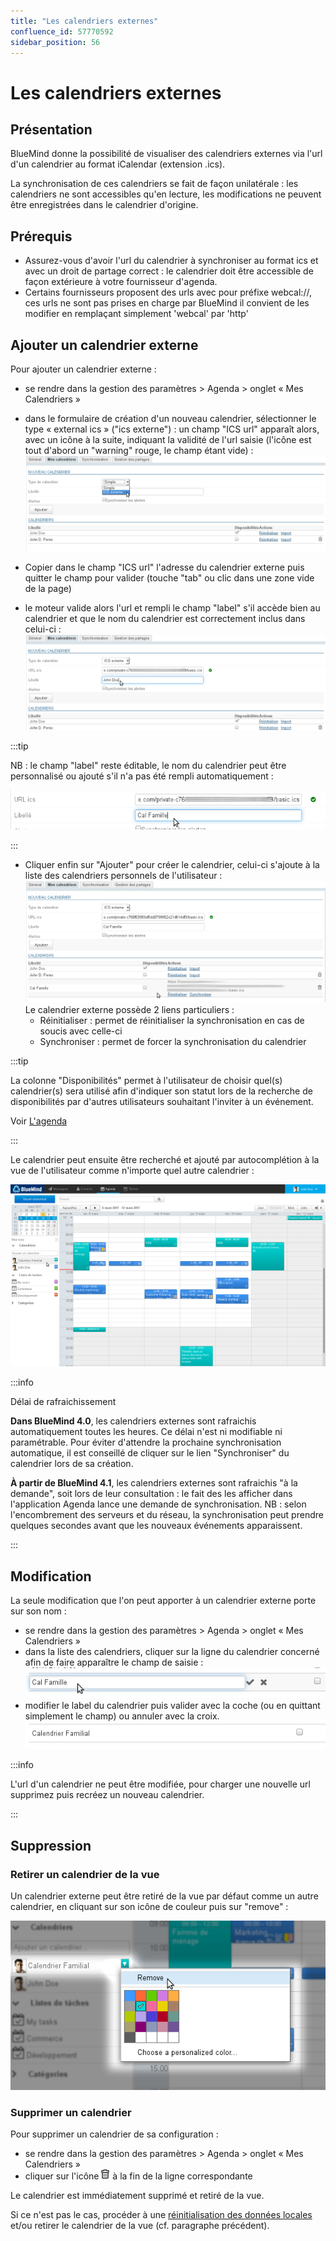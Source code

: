 ```yaml
---
title: "Les calendriers externes"
confluence_id: 57770592
sidebar_position: 56
---
```

# Les calendriers externes


## Présentation

BlueMind donne la possibilité de visualiser des calendriers externes via l'url d'un calendrier au format iCalendar (extension .ics).

La synchronisation de ces calendriers se fait de façon unilatérale : les calendriers ne sont accessibles qu'en lecture, les modifications ne peuvent être enregistrées dans le calendrier d'origine.


## Prérequis

- Assurez-vous d'avoir l'url du calendrier à synchroniser au format ics et avec un droit de partage correct : le calendrier doit être accessible de façon extérieure à votre fournisseur d'agenda.
- Certains fournisseurs proposent des urls avec pour préfixe webcal://, ces urls ne sont pas prises en charge par BlueMind il convient de les modifier en remplaçant simplement 'webcal' par 'http'


## Ajouter un calendrier externe

Pour ajouter un calendrier externe :

- se rendre dans la gestion des paramètres > Agenda > onglet « Mes Calendriers »
- dans le formulaire de création d'un nouveau calendrier, sélectionner le type « external ics » ("ics externe") : un champ "ICS url" apparaît alors, avec un icône à la suite, indiquant la validité de l'url saisie (l'icône est tout d'abord un "warning" rouge, le champ étant vide) :![](../../../attachments/57770592/57770611.png)


- Copier dans le champ "ICS url" l'adresse du calendrier externe puis quitter le champ pour valider (touche "tab" ou clic dans une zone vide de la page)
- le moteur valide alors l'url et rempli le champ "label" s'il accède bien au calendrier et que le nom du calendrier est correctement inclus dans celui-ci :![](../../../attachments/57770592/57770609.png)


:::tip

NB : le champ "label" reste éditable, le nom du calendrier peut être personnalisé ou ajouté s'il n'a pas été rempli automatiquement :

![](../../../attachments/57770592/57770607.png)

:::

- Cliquer enfin sur "Ajouter" pour créer le calendrier, celui-ci s'ajoute à la liste des calendriers personnels de l'utilisateur :![](../../../attachments/57770592/57770605.png)Le calendrier externe possède 2 liens particuliers :
    - Réinitialiser : permet de réinitialiser la synchronisation en cas de soucis avec celle-ci
    - Synchroniser : permet de forcer la synchronisation du calendrier


:::tip

La colonne "Disponibilités" permet à l'utilisateur de choisir quel(s) calendrier(s) sera utilisé afin d'indiquer son statut lors de la recherche de disponibilités par d'autres utilisateurs souhaitant l'inviter à un événement.

Voir [L'agenda](/Guide_de_l_utilisateur/L_agenda/)

:::

Le calendrier peut ensuite être recherché et ajouté par autocomplétion à la vue de l'utilisateur comme n'importe quel autre calendrier :

![](../../../attachments/57770592/57770599.png)


:::info

Délai de rafraichissement

**Dans BlueMind 4.0**, les calendriers externes sont rafraichis automatiquement toutes les heures. Ce délai n'est ni modifiable ni paramétrable. Pour éviter d'attendre la prochaine synchronisation automatique, il est conseillé de cliquer sur le lien "Synchroniser" du calendrier lors de sa création.

**À partir de BlueMind 4.1**, les calendriers externes sont rafraichis "à la demande", soit lors de leur consultation : le fait des les afficher dans l'application Agenda lance une demande de synchronisation.
NB : selon l'encombrement des serveurs et du réseau, la synchronisation peut prendre quelques secondes avant que les nouveaux événements apparaissent.

:::

## Modification

La seule modification que l'on peut apporter à un calendrier externe porte sur son nom :

- se rendre dans la gestion des paramètres > Agenda > onglet « Mes Calendriers »
- dans la liste des calendriers, cliquer sur la ligne du calendrier concerné afin de faire apparaître le champ de saisie : ![](../../../attachments/57770592/57770603.png)
- modifier le label du calendrier puis valider avec la coche (ou en quittant simplement le champ) ou annuler avec la croix. ![](../../../attachments/57770592/57770601.png)


:::info

L'url d'un calendrier ne peut être modifiée, pour charger une nouvelle url supprimez puis recréez un nouveau calendrier.

:::

## Suppression

### Retirer un calendrier de la vue

Un calendrier externe peut être retiré de la vue par défaut comme un autre calendrier, en cliquant sur son icône de couleur puis sur "remove" :

![](../../../attachments/57770592/57770594.png)

### Supprimer un calendrier

Pour supprimer un calendrier de sa configuration :

- se rendre dans la gestion des paramètres > Agenda > onglet « Mes Calendriers »
- cliquer sur l'icône ![](../../../attachments/57769989/69896481.png) à la fin de la ligne correspondante


Le calendrier est immédiatement supprimé et retiré de la vue.

Si ce n'est pas le cas, procéder à une [réinitialisation des données locales](/Guide_de_l_utilisateur/Paramètres_utilisateur/)   et/ou retirer le calendrier de la vue (cf. paragraphe précédent).



